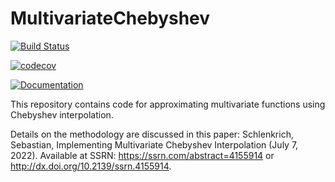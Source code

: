 # MultivariateChebyshev

[![Build Status](https://github.com/sschlenkrich/MultivariateChebyshev.jl/actions/workflows/CI.yml/badge.svg?branch=main)](https://github.com/sschlenkrich/MultivariateChebyshev.jl/actions/workflows/CI.yml?query=branch%3Amain)

[![codecov](https://codecov.io/github/sschlenkrich/MultivariateChebyshev.jl/branch/main/graph/badge.svg?token=939E66KVOK)](https://codecov.io/github/sschlenkrich/MultivariateChebyshev.jl)

[![Documentation](https://img.shields.io/badge/Documentation-dev-blue)](https://sschlenkrich.github.io/MultivariateChebyshev.jl/dev/)


This repository contains code for approximating multivariate functions using Chebyshev interpolation.

Details on the methodology are discussed in this paper: Schlenkrich, Sebastian, Implementing Multivariate Chebyshev Interpolation (July 7, 2022). Available at SSRN: https://ssrn.com/abstract=4155914 or http://dx.doi.org/10.2139/ssrn.4155914.
